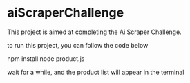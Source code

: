 # aiScraperChallenge
This project is aimed at completing the Ai Scraper Challenge.

to run this project, you can follow the code below 

npm install
node product.js

wait for a while, and the product list will appear in the terminal 
